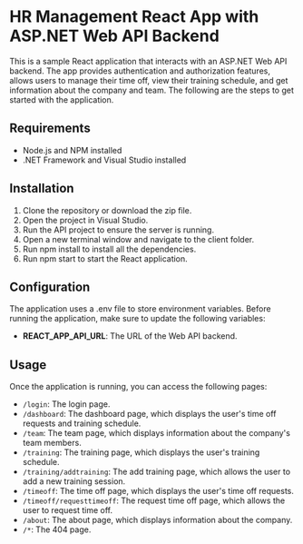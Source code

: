 # HR Management React App with ASP.NET Web API Backend
This is a sample React application that interacts with an ASP.NET Web API backend. The app provides authentication and authorization features, allows users to manage their time off, view their training schedule, and get information about the company and team. The following are the steps to get started with the application.

## Requirements
* Node.js and NPM installed
* .NET Framework and Visual Studio installed
## Installation
1. Clone the repository or download the zip file.
2. Open the project in Visual Studio.
3. Run the API project to ensure the server is running.
4. Open a new terminal window and navigate to the client folder.
5. Run npm install to install all the dependencies.
6. Run npm start to start the React application.
## Configuration
The application uses a .env file to store environment variables. Before running the application, make sure to update the following variables:

* __REACT_APP_API_URL__: The URL of the Web API backend.

## Usage
Once the application is running, you can access the following pages:

* `/login`: The login page.
* `/dashboard`: The dashboard page, which displays the user's time off requests and training schedule.
* `/team`: The team page, which displays information about the company's team members.
* `/training`: The training page, which displays the user's training schedule.
* `/training/addtraining`: The add training page, which allows the user to add a new training session. 
* `/timeoff`: The time off page, which displays the user's time off requests.
* `/timeoff/requesttimeoff`: The request time off page, which allows the user to request time off.
* `/about`: The about page, which displays information about the company.
* `/*`: The 404 page.
